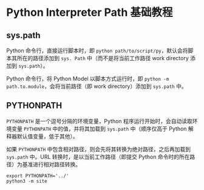 # Python Interpreter Path 基础教程


## sys.path

Python 命令行，直接运行脚本时，即 `python path/to/script/py`，默认会将脚本其所在的路径添加到 ` sys. Path ` 中（而不是将当前工作路径 work directory 添加到 ` sys.path `）。

Python 命令行，将 Python Model 以脚本方式运行时，即 `python -m path.to.module`，会将当前路径（即 work directory）添加到 `sys.path` 中。

## PYTHONPATH

`PYTHONPATH` 是一个逗号分隔的环境变量，Python 程序运行开始时，会自动读取环境变量 `PYTHONPATH` 中的值，并将其加载到 `sys.path` 中（顺序仅高于 Python 解释器默认值变量，低于其他）。

如果 `PYTHONPATH` 中包含相对路径，则会先将其转换为绝对路径，之后再加载到 `sys.path` 中。URL 转换时，是以当前工作路径（即提交 Python 命令时的所在路径）为基准进行相对路径转换。

```
export PYTHONPATH='../'
python3 -m site
```
